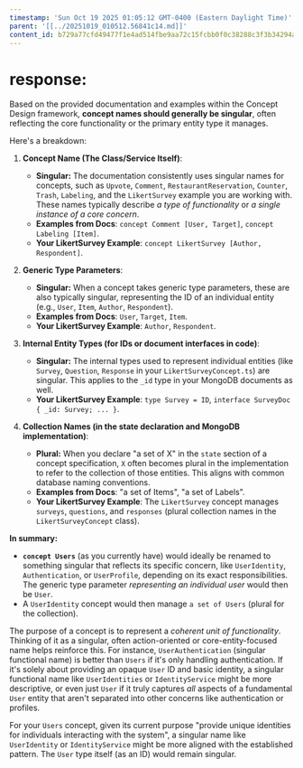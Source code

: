 ```yaml
---
timestamp: 'Sun Oct 19 2025 01:05:12 GMT-0400 (Eastern Daylight Time)'
parent: '[[../20251019_010512.56841c14.md]]'
content_id: b729a77cfd49477f1e4ad514fbe9aa72c15fcbb0f0c38288c3f3b34294a36fc1
---
```


# response:

Based on the provided documentation and examples within the Concept Design framework, **concept names should generally be singular**, often reflecting the core functionality or the primary entity type it manages.

Here's a breakdown:

1. **Concept Name (The Class/Service Itself)**:
   * **Singular:** The documentation consistently uses singular names for concepts, such as `Upvote`, `Comment`, `RestaurantReservation`, `Counter`, `Trash`, `Labeling`, and the `LikertSurvey` example you are working with. These names typically describe *a type of functionality* or *a single instance of a core concern*.
   * **Examples from Docs**: `concept Comment [User, Target]`, `concept Labeling [Item]`.
   * **Your LikertSurvey Example**: `concept LikertSurvey [Author, Respondent]`.

2. **Generic Type Parameters**:
   * **Singular:** When a concept takes generic type parameters, these are also typically singular, representing the ID of an individual entity (e.g., `User`, `Item`, `Author`, `Respondent`).
   * **Examples from Docs**: `User`, `Target`, `Item`.
   * **Your LikertSurvey Example**: `Author`, `Respondent`.

3. **Internal Entity Types (for IDs or document interfaces in code)**:
   * **Singular:** The internal types used to represent individual entities (like `Survey`, `Question`, `Response` in your `LikertSurveyConcept.ts`) are singular. This applies to the `_id` type in your MongoDB documents as well.
   * **Your LikertSurvey Example**: `type Survey = ID`, `interface SurveyDoc { _id: Survey; ... }`.

4. **Collection Names (in the state declaration and MongoDB implementation)**:
   * **Plural:** When you declare "a set of X" in the `state` section of a concept specification, `X` often becomes plural in the implementation to refer to the collection of those entities. This aligns with common database naming conventions.
   * **Examples from Docs**: "a set of Items", "a set of Labels".
   * **Your LikertSurvey Example**: The `LikertSurvey` concept manages `surveys`, `questions`, and `responses` (plural collection names in the `LikertSurveyConcept` class).

**In summary:**

* **`concept Users`** (as you currently have) would ideally be renamed to something singular that reflects its specific concern, like `UserIdentity`, `Authentication`, or `UserProfile`, depending on its exact responsibilities. The generic type parameter *representing an individual user* would then be `User`.
* A `UserIdentity` concept would then manage `a set of Users` (plural for the collection).

The purpose of a concept is to represent a *coherent unit of functionality*. Thinking of it as a singular, often action-oriented or core-entity-focused name helps reinforce this. For instance, `UserAuthentication` (singular functional name) is better than `Users` if it's only handling authentication. If it's solely about providing an opaque `User` ID and basic identity, a singular functional name like `UserIdentities` or `IdentityService` might be more descriptive, or even just `User` if it truly captures *all* aspects of a fundamental `User` entity that aren't separated into other concerns like authentication or profiles.

For your `Users` concept, given its current purpose "provide unique identities for individuals interacting with the system", a singular name like `UserIdentity` or `IdentityService` might be more aligned with the established pattern. The `User` type itself (as an ID) would remain singular.
